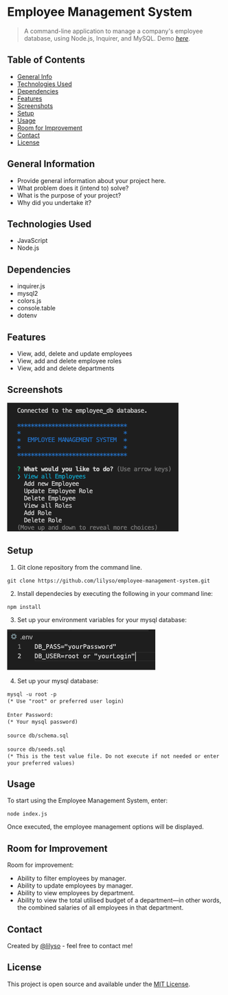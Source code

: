 # Employee Management System

> A command-line application to manage a company's employee database, using Node.js, Inquirer, and MySQL.
> Demo [_here_](https://www.example.com).

## Table of Contents

- [General Info](#general-information)
- [Technologies Used](#technologies-used)
- [Dependencies](#dependencies)
- [Features](#features)
- [Screenshots](#screenshots)
- [Setup](#setup)
- [Usage](#usage)
- [Room for Improvement](#room-for-improvement)
- [Contact](#contact)
- [License](#license)

## General Information

- Provide general information about your project here.
- What problem does it (intend to) solve?
- What is the purpose of your project?
- Why did you undertake it?

## Technologies Used

- JavaScript
- Node.js

## Dependencies

- inquirer.js
- mysql2
- colors.js
- console.table
- dotenv

## Features

- View, add, delete and update employees
- View, add and delete employee roles
- View, add and delete departments

## Screenshots

![Employee Management System Screenshot](src/assets/images/employee-database-screenshot.png)

## Setup

1. Git clone repository from the command line.

```shell
git clone https://github.com/lilyso/employee-management-system.git
```

2. Install dependecies by executing the following in your command line:

```
npm install
```

3. Set up your environment variables for your mysql database:

![env-example screenshot](src/assets/images/env-example1.png)

4. Set up your mysql database:

```shell
mysql -u root -p
(* Use "root" or preferred user login)

Enter Password:
(* Your mysql password)

source db/schema.sql

source db/seeds.sql
(* This is the test value file. Do not execute if not needed or enter your preferred values)
```

## Usage

To start using the Employee Management System, enter:

```
node index.js
```

Once executed, the employee management options will be displayed.

## Room for Improvement

Room for improvement:

- Ability to filter employees by manager.
- Ability to update employees by manager.
- Ability to view employees by department.
- Ability to view the total utilised budget of a department—in other words, the combined salaries of all employees in that department.

## Contact

Created by [@lilyso](https://github.com/lilyso) - feel free to contact me!

## License

This project is open source and available under the [MIT License](LICENSE).
